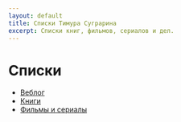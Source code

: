 ```yaml
---
layout: default
title: Списки Тимура Суграрина
excerpt: Списки книг, фильмов, сериалов и дел.
---
```


# Списки

- [Веблог](/lists/weblog)
- [Книги](/lists/books)
- [Фильмы и сериалы](/lists/movies)